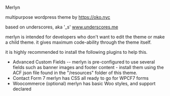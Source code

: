 Merlyn

multipurpose wordpress theme by 
https://oko.nyc

based on underscores, aka '_s'
www.underscores.me

merlyn is intended for developers who don't want to edit the theme or make a child theme.
it gives maximum code-ability through the theme itself.

it is highly recommended to install the following plugins to help this.
- Advanced Custom Fields
-- merlyn is pre-configured to use several fields such as banner images and footer content - install them using the ACF json file found in the "/resources" folder of this theme.
- Contact Form 7
merlyn has CSS all ready to go for WPCF7 forms
- Woocommerce (optional)
merlyn has basic Woo styles, and support declared



